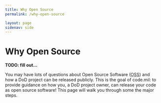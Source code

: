 ```yaml
---
title: Why Open Source
permalink: /why-open-source

layout: page
sidenav: side
---
```


# Why Open Source

**TODO: fill out...**

You may have lots of questions about Open Source Software (<acronym title='Open Source Software'>OSS</acronym>) and how a DoD project can be released publicly. This is the goal of code.mil: to provide guidance on how you, a DoD project owner, can release your code as open source software! This page will walk you through some the major steps.
